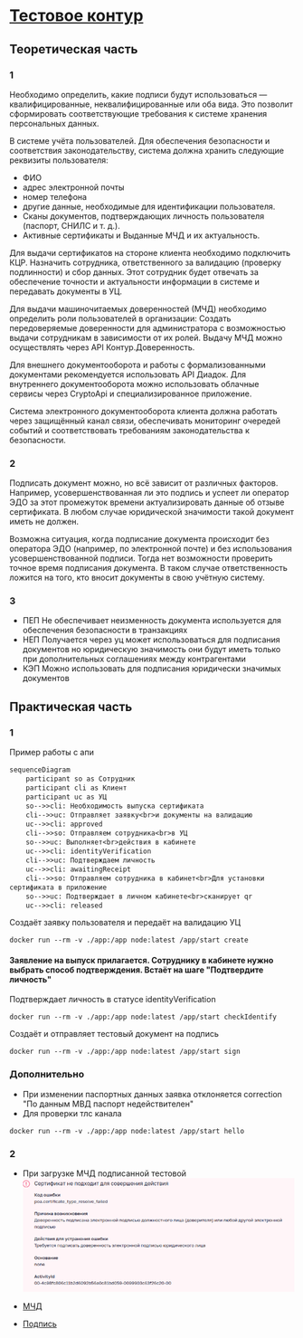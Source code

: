 # [Тестовое контур](Тестовое_задание_на_специалиста_по_внедрению_УЦ.docx)

## Теоретическая часть

### 1 

Необходимо определить, какие подписи будут использоваться — квалифицированные, неквалифицированные или оба вида. Это позволит сформировать соответствующие требования к системе хранения персональных данных.

В системе учёта пользователей. Для обеспечения безопасности и соответствия законодательству, система должна хранить следующие реквизиты пользователя:

- ФИО
- адрес электронной почты
- номер телефона
- другие данные, необходимые для идентификации пользователя.
- Сканы документов, подтверждающих личность пользователя (паспорт, СНИЛС и т. д.).
- Активные сертификаты и Выданные МЧД и их актуальность.


Для выдачи сертификатов на стороне клиента необходимо подключить КЦР.
Назначить сотрудника, ответственного за валидацию (проверку подлинности) и сбор данных. Этот сотрудник будет отвечать за обеспечение точности и актуальности информации в системе и передавать документы в УЦ.

Для выдачи машиночитаемых доверенностей (МЧД) необходимо определить роли пользователей в организации: Создать передоверяемые доверенности для администратора с возможностью выдачи сотрудникам в зависимости от их ролей. Выдачу МЧД можно осуществлять через API Контур.Доверенность.

Для внешнего документооборота и работы с формализованными документами рекомендуется использовать API Диадок. Для внутреннего документооборота можно использовать облачные сервисы через CryptoApi и специализированное приложение.

Система электронного документооборота клиента должна работать через защищённый канал связи, обеспечивать мониторинг очередей событий и соответствовать требованиям законодательства к безопасности.


### 2

Подписать документ можно, но всё зависит от различных факторов. Например, усовершенствованная ли это подпись и успеет ли оператор ЭДО за этот промежуток времени актуализировать данные об отзыве сертификата. В любом случае юридической значимости такой документ иметь не должен.

Возможна ситуация, когда подписание документа происходит без оператора ЭДО (например, по электронной почте) и без использования усовершенствованной подписи. Тогда нет возможности проверить точное время подписания документа. В таком случае ответственность ложится на того, кто вносит документы в свою учётную систему.

### 3
- ПЕП Не обеспечивает неизменность документа используется для обеспечения безопасности в транзакциях
- НЕП Получается через уц может использоваться для подписания документов но юридическую значимость они будут иметь только при дополнительных соглашениях между контрагентами
- КЭП Можно использовать для подписания юридически значимых документов 

## Практическая часть


### 1
Пример работы с апи 

```mermaid
sequenceDiagram
    participant so as Сотрудник
    participant cli as Клиент
    participant uc as УЦ
    so-->>cli: Необходимость выпуска сертификата
    cli-->>uc: Отправляет заявку<br>и документы на валидацию 
    uc-->>cli: approved
    cli-->>so: Отправляем сотрудника<br>в УЦ
    so-->>uc: Выполняет<br>действия в кабинете
    uc-->>cli: identityVerification
    cli-->>uc: Подтверждаем личность 
    uc-->>cli: awaitingReceipt
    cli-->>so: Отправляем сотрудника в кабинет<br>Для установки сертификата в приложение
    so-->>uc: Подтверждает в личном кабинете<br>сканирует qr
    uc-->>cli: released
```

Создаёт заявку пользователя и передаёт на валидацию УЦ
```
docker run --rm -v ./app:/app node:latest /app/start create
```

#### Заявление на выпуск прилагается. Сотруднику в кабинете нужно выбрать способ подтверждения. Встаёт на шаге "Подтвердите личность"

Подтверждает личность в статусе identityVerification
```
docker run --rm -v ./app:/app node:latest /app/start checkIdentify
```

Создаёт и отправляет тестовый документ на подпись 
```
docker run --rm -v ./app:/app node:latest /app/start sign
```
### Дополнительно 
- При изменении паспортных данных заявка отклоняется correction "По данным МВД паспорт недействителен"
- Для проверки тлс канала 

```
docker run --rm -v ./app:/app node:latest /app/start hello
```

### 2

- При загрузке МЧД подписанной тестовой 
![Ответ ФНС](images/fnsresponse.png)

- [МЧД](/app/testmhd.xml)
- [Подпись](/app/signature.der.sig)





